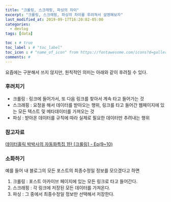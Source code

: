 ```yaml
---
title: "크롤링, 스크래핑, 파싱의 차이"
excerpt: "크롤링, 스크래핑, 파싱의 차이를 후려쳐서 설명해보자"
last_modified_at: 2019-09-17T16:20:02-05:00
categories:
  - devlog
tags: [data]

toc : # true
toc_label : # "toc_label"
toc_icon : # "name_of_icon" from https://fontawesome.com/icons?d=gallery&s=solid&m=free
comments: #
---
```


요즘에는 구분해서 쓰지 않지만, 원칙적인 의미는 아래와 같이 후려칠 수 있다.

### 후려치기
- 크롤링 : 링크에 들어가서, 또 다음 링크를 찾아서 계속 타고 들어가는 것
- 스크래핑 : 요청을 해서 데이터를 받아오는 행위, 링크를 타고 들어간 웹페이지에 있는 모든 텍스트 및 메타데이터를 가져오는 것
- 파싱 : 받아온 데이터를 규칙에 따라 실제로 필요한 데이터만 추려내는 행위

### 참고자료
[데이터홀릭 박박사의 자동화특집 1탄 [크롤링] - Ep(9~10)](https://www.youtube.com/watch?v=BiGkVOcpwZE&list=PLOvmIXlrvHO1lpARAL9nQ-Ws1NbDuIA0Q&index=2)

### 소화하기
예를 들어 내 블로그의 모든 포스트의 최종수정일 정보를 모으겠다고 하면
1. 크롤링 : 포스트 아카이브 페이지에 있는 모든 링크로 타고 들어간다.
2. 스크래핑 : 각 링크에 저장된 모든 데이터를 가져온다.
3. 파싱 : 그 중에서 최종수정일 정보만 선택해서 저장한다.
